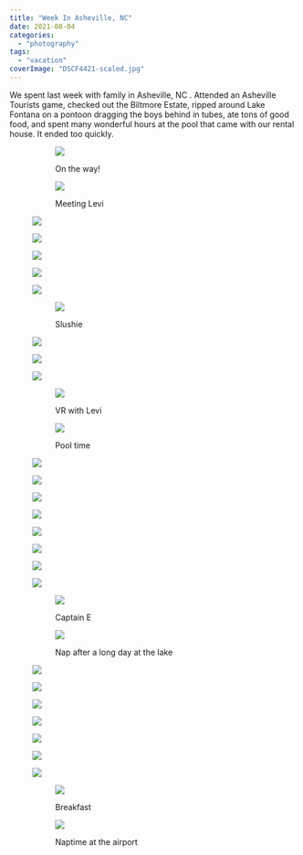 ```yaml
---
title: "Week In Asheville, NC"
date: 2021-08-04
categories: 
  - "photography"
tags: 
  - "vacation"
coverImage: "DSCF4421-scaled.jpg"
---
```


We spent last week with family in Asheville, NC . Attended an Asheville Tourists game, checked out the Biltmore Estate, ripped around Lake Fontana on a pontoon dragging the boys behind in tubes, ate tons of good food, and spent many wonderful hours at the pool that came with our rental house. It ended too quickly.

<figure>

<figure>

![](images/9CE7E090-0392-4D83-A6D4-74D9F796E578-712x1024.jpeg)

<figcaption>

On the way!

</figcaption>

</figure>

<figure>

![](images/4C061432-E777-413B-9FA1-A1B2B3351A73-1024x768.jpeg)

<figcaption>

Meeting Levi

</figcaption>

</figure>

![](images/DSCF4401-1024x683.jpg)

![](images/DSCF4402-731x1024.jpg)

![](images/DSCF4405-1024x731.jpg)

![](images/DSCF4406-1024x683.jpg)

![](images/DSCF4407-1024x731.jpg)

<figure>

![](images/2C7F2A90-BCC6-45D0-A4FF-4A87C2238F7E-768x1024.jpeg)

<figcaption>

Slushie

</figcaption>

</figure>

![](images/DSCF4412-1024x683.jpg)

![](images/DSCF4417-1024x785.jpg)

![](images/DSCF4425-731x1024.jpg)

<figure>

![](images/E8B3F74A-D16E-4156-8D10-B85C5E9A322B-819x1024.jpeg)

<figcaption>

VR with Levi

</figcaption>

</figure>

<figure>

![](images/6CC68F9E-9A38-4F47-8ADE-638DA832B025-1024x768.jpeg)

<figcaption>

Pool time

</figcaption>

</figure>

![](images/DSCF4418-1024x763.jpg)

![](images/DSCF4421-1024x846.jpg)

![](images/DSCF4426-1024x683.jpg)

![](images/DSCF4427-1024x683.jpg)

![](images/DSCF4429-1024x683.jpg)

![](images/DSCF4432-1024x683.jpg)

![](images/DSCF4441-1024x683.jpg)

![](images/DSCF4443-1024x721.jpg)

<figure>

![](images/FB407622-704F-400A-995B-35F9B744A222-768x1024.jpeg)

<figcaption>

Captain E

</figcaption>

</figure>

<figure>

![](images/30AB192C-D44B-4E77-8CB5-B4741651AB32-1024x768.jpeg)

<figcaption>

Nap after a long day at the lake

</figcaption>

</figure>

![](images/DSCF4451-1024x693.jpg)

![](images/DSCF4452-1024x871.jpg)

![](images/DSCF4454-799x1024.jpg)

![](images/DSCF4456-1024x683.jpg)

![](images/DSCF4458-1024x683.jpg)

![](images/DSCF4424-1024x875.jpg)

![](images/DSCF4460-1024x847.jpg)

<figure>

![](images/B13BE227-EE66-42CB-BFEF-4E67387B5434-1024x768.jpeg)

<figcaption>

Breakfast

</figcaption>

</figure>

<figure>

![](images/24F1945C-401E-4B17-BD36-2B9EF665C38C-1024x768.jpeg)

<figcaption>

Naptime at the airport

</figcaption>

</figure>

</figure>
